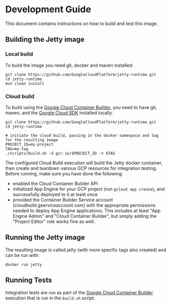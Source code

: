 # Development Guide

This document contains instructions on how to build and test this image.

## Building the Jetty image

### Local build
To build the image you need git, docker and maven installed:
```console
git clone https://github.com/GoogleCloudPlatform/jetty-runtime.git
cd jetty-runtime
mvn clean install
```

### Cloud build
To build using the [Google Cloud Container Builder](https://cloud.google.com/container-builder/docs/overview), you need to have git, maven, and the [Google Cloud SDK](https://cloud.google.com/sdk/) installed locally.
```console
git clone https://github.com/GoogleCloudPlatform/jetty-runtime.git
cd jetty-runtime

# initiate the cloud build, passing in the docker namespace and tag for the resulting image
PROJECT_ID=my-project
TAG=my-tag
./scripts/build.sh -d gcr.io/$PROJECT_ID -t $TAG
```
The configured Cloud Build execution will build the Jetty docker container, then create and teardown various GCP resources for 
integration testing. Before running, make sure you have done the following:
 * enabled the Cloud Container Builder API
 * initialized App Engine for your GCP project (run `gcloud app create`), and successfully deployed to it at least once
 * provided the Container Builder Service account (cloudbuild.gserviceaccount.com) with the appropriate permissions needed to deploy App Engine applications. This includes at least "App Engine Admin" and "Cloud Container Builder", but simply adding the "Project Editor" role works fine as well.

## Running the Jetty image
The resulting image is called jetty (with more specific tags also created)
and can be run with:
```console
docker run jetty
```

## Running Tests
Integration tests are run as part of the [Google Cloud Container Builder](https://cloud.google.com/container-builder/docs/overview) 
execution that is run in the `build.sh` script.

